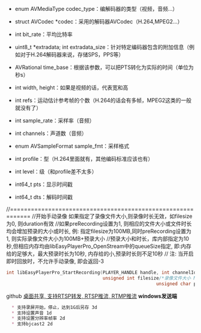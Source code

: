 
* enum AVMediaType codec_type：编解码器的类型（视频，音频...）
* struct AVCodec  *codec：采用的解码器AVCodec（H.264,MPEG2...）
* int bit_rate：平均比特率
* uint8_t *extradata; int extradata_size：针对特定编码器包含的附加信息（例如对于H.264解码器来说，存储SPS，PPS等）
* AVRational time_base：根据该参数，可以把PTS转化为实际的时间（单位为秒s）
* int width, height：如果是视频的话，代表宽和高
* int refs：运动估计参考帧的个数（H.264的话会有多帧，MPEG2这类的一般就没有了）
* int sample_rate：采样率（音频）
* int channels：声道数（音频）
* enum AVSampleFormat sample_fmt：采样格式
* int profile：型（H.264里面就有，其他编码标准应该也有）
* int level：级（和profile差不太多）

* int64_t pts：显示时间戳
* int64_t dts：解码时间戳

//============================================================
//开始手动录像  如果指定了录像文件大小,则录像时长无效，如filesize为0, 则duration有效
//如果preRecording设置为1, 则相应的文件大小或文件时长均会增加预录的大小或时长, 例: 指定filesize为100MB,同时preRecording设置为1, 则实际录像文件大小为100MB+预录大小
//预录大小和时长，库内部指定为10秒,但相应内存均由libEasyPlayerPro_OpenStream中的queueSize指定, 即:内存给的足够大，最大预录时长为10秒, 内存给的小,预录时长则不足10秒
//   注:   当开启即时回放时，不允许手动录像, 即会返回-3
``` C
int libEasyPlayerPro_StartRecording(PLAYER_HANDLE handle, int channelId, const char *foldername, const char *filename, 
									unsigned int filesize/*录像文件大小 MB*/, int duration/*录像时长(second)*/,  
														unsigned char preRecording/*0x01:预录  0x00:不预录*/);
```
github
[桌面共享, 支持RTSP转发, RTSP推流, RTMP推流](https://github.com/PHZ76/DesktopSharing)
**windows发送端**
```md
  * 支持录屏开始，停止，达到1G后另存 3d
  * 支持设置声音 1d
  * 支持设置分辨率帧率 2d
  * 支持bjcast2 2d
```
<!--more-->